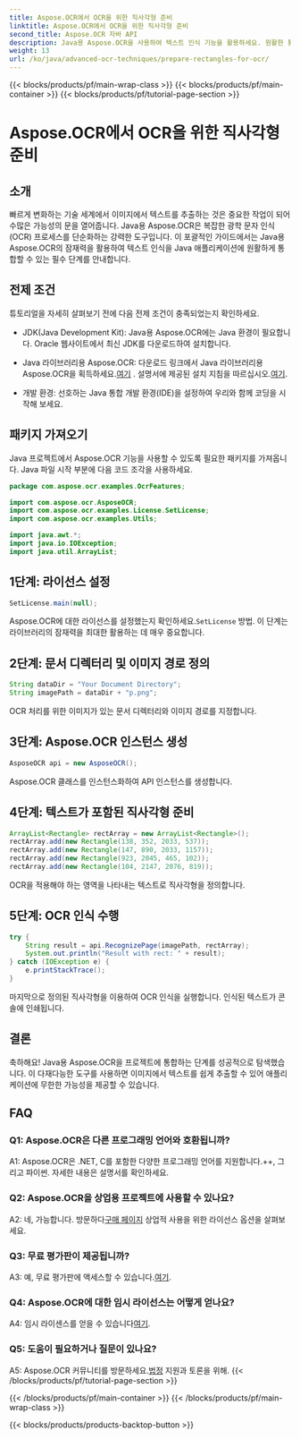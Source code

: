 ```yaml
---
title: Aspose.OCR에서 OCR을 위한 직사각형 준비
linktitle: Aspose.OCR에서 OCR을 위한 직사각형 준비
second_title: Aspose.OCR 자바 API
description: Java용 Aspose.OCR을 사용하여 텍스트 인식 기능을 활용하세요. 원활한 통합을 위한 단계별 가이드를 따르세요. 효율적인 OCR 기능으로 Java 애플리케이션을 강화하세요.
weight: 13
url: /ko/java/advanced-ocr-techniques/prepare-rectangles-for-ocr/
---
```


{{< blocks/products/pf/main-wrap-class >}}
{{< blocks/products/pf/main-container >}}
{{< blocks/products/pf/tutorial-page-section >}}

# Aspose.OCR에서 OCR을 위한 직사각형 준비

## 소개

빠르게 변화하는 기술 세계에서 이미지에서 텍스트를 추출하는 것은 중요한 작업이 되어 수많은 가능성의 문을 열어줍니다. Java용 Aspose.OCR은 복잡한 광학 문자 인식(OCR) 프로세스를 단순화하는 강력한 도구입니다. 이 포괄적인 가이드에서는 Java용 Aspose.OCR의 잠재력을 활용하여 텍스트 인식을 Java 애플리케이션에 원활하게 통합할 수 있는 필수 단계를 안내합니다.

## 전제 조건

튜토리얼을 자세히 살펴보기 전에 다음 전제 조건이 충족되었는지 확인하세요.

- JDK(Java Development Kit): Java용 Aspose.OCR에는 Java 환경이 필요합니다. Oracle 웹사이트에서 최신 JDK를 다운로드하여 설치합니다.

-  Java 라이브러리용 Aspose.OCR: 다운로드 링크에서 Java 라이브러리용 Aspose.OCR을 획득하세요.[여기](https://releases.aspose.com/ocr/java/) . 설명서에 제공된 설치 지침을 따르십시오.[여기](https://reference.aspose.com/ocr/java/).

- 개발 환경: 선호하는 Java 통합 개발 환경(IDE)을 설정하여 우리와 함께 코딩을 시작해 보세요.

## 패키지 가져오기

Java 프로젝트에서 Aspose.OCR 기능을 사용할 수 있도록 필요한 패키지를 가져옵니다. Java 파일 시작 부분에 다음 코드 조각을 사용하세요.

```java
package com.aspose.ocr.examples.OcrFeatures;

import com.aspose.ocr.AsposeOCR;
import com.aspose.ocr.examples.License.SetLicense;
import com.aspose.ocr.examples.Utils;

import java.awt.*;
import java.io.IOException;
import java.util.ArrayList;
```

## 1단계: 라이선스 설정

```java
SetLicense.main(null);
```

 Aspose.OCR에 대한 라이선스를 설정했는지 확인하세요.`SetLicense` 방법. 이 단계는 라이브러리의 잠재력을 최대한 활용하는 데 매우 중요합니다.

## 2단계: 문서 디렉터리 및 이미지 경로 정의

```java
String dataDir = "Your Document Directory";
String imagePath = dataDir + "p.png";
```

OCR 처리를 위한 이미지가 있는 문서 디렉터리와 이미지 경로를 지정합니다.

## 3단계: Aspose.OCR 인스턴스 생성

```java
AsposeOCR api = new AsposeOCR();
```

Aspose.OCR 클래스를 인스턴스화하여 API 인스턴스를 생성합니다.

## 4단계: 텍스트가 포함된 직사각형 준비

```java
ArrayList<Rectangle> rectArray = new ArrayList<Rectangle>();
rectArray.add(new Rectangle(138, 352, 2033, 537));
rectArray.add(new Rectangle(147, 890, 2033, 1157));
rectArray.add(new Rectangle(923, 2045, 465, 102));
rectArray.add(new Rectangle(104, 2147, 2076, 819));
```

OCR을 적용해야 하는 영역을 나타내는 텍스트로 직사각형을 정의합니다.

## 5단계: OCR 인식 수행

```java
try {
    String result = api.RecognizePage(imagePath, rectArray);
    System.out.println("Result with rect: " + result);
} catch (IOException e) {
    e.printStackTrace();
}
```

마지막으로 정의된 직사각형을 이용하여 OCR 인식을 실행합니다. 인식된 텍스트가 콘솔에 인쇄됩니다.

## 결론

축하해요! Java용 Aspose.OCR을 프로젝트에 통합하는 단계를 성공적으로 탐색했습니다. 이 다재다능한 도구를 사용하면 이미지에서 텍스트를 쉽게 추출할 수 있어 애플리케이션에 무한한 가능성을 제공할 수 있습니다.

## FAQ

### Q1: Aspose.OCR은 다른 프로그래밍 언어와 호환됩니까?

A1: Aspose.OCR은 .NET, C를 포함한 다양한 프로그래밍 언어를 지원합니다.++, 그리고 파이썬. 자세한 내용은 설명서를 확인하세요.

### Q2: Aspose.OCR을 상업용 프로젝트에 사용할 수 있나요?

A2: 네, 가능합니다. 방문하다[구매 페이지](https://purchase.aspose.com/buy) 상업적 사용을 위한 라이선스 옵션을 살펴보세요.

### Q3: 무료 평가판이 제공됩니까?

 A3: 예, 무료 평가판에 액세스할 수 있습니다.[여기](https://releases.aspose.com/).

### Q4: Aspose.OCR에 대한 임시 라이선스는 어떻게 얻나요?

 A4: 임시 라이센스를 얻을 수 있습니다[여기](https://purchase.aspose.com/temporary-license/).

### Q5: 도움이 필요하거나 질문이 있나요?

 A5: Aspose.OCR 커뮤니티를 방문하세요.[법정](https://forum.aspose.com/c/ocr/16) 지원과 토론을 위해.
{{< /blocks/products/pf/tutorial-page-section >}}

{{< /blocks/products/pf/main-container >}}
{{< /blocks/products/pf/main-wrap-class >}}

{{< blocks/products/products-backtop-button >}}
